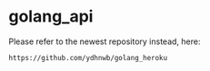 # golang_api
Please refer to the newest repository instead, here:  
```
https://github.com/ydhnwb/golang_heroku
```
